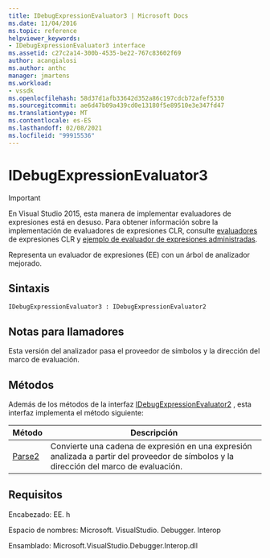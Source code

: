 ```yaml
---
title: IDebugExpressionEvaluator3 | Microsoft Docs
ms.date: 11/04/2016
ms.topic: reference
helpviewer_keywords:
- IDebugExpressionEvaluator3 interface
ms.assetid: c27c2a14-300b-4535-be22-767c83602f69
author: acangialosi
ms.author: anthc
manager: jmartens
ms.workload:
- vssdk
ms.openlocfilehash: 58d37d1afb33642d352a86c197cdcb72afef5330
ms.sourcegitcommit: ae6d47b09a439cd0e13180f5e89510e3e347fd47
ms.translationtype: MT
ms.contentlocale: es-ES
ms.lasthandoff: 02/08/2021
ms.locfileid: "99915536"
---
```

# <a name="idebugexpressionevaluator3"></a>IDebugExpressionEvaluator3
> [!IMPORTANT]
> En Visual Studio 2015, esta manera de implementar evaluadores de expresiones está en desuso. Para obtener información sobre la implementación de evaluadores de expresiones CLR, consulte [evaluadores](https://github.com/Microsoft/ConcordExtensibilitySamples/wiki/CLR-Expression-Evaluators) de expresiones CLR y [ejemplo de evaluador de expresiones administradas](https://github.com/Microsoft/ConcordExtensibilitySamples/wiki/Managed-Expression-Evaluator-Sample).

 Representa un evaluador de expresiones (EE) con un árbol de analizador mejorado.

## <a name="syntax"></a>Sintaxis

```
IDebugExpressionEvaluator3 : IDebugExpressionEvaluator2
```

## <a name="notes-for-callers"></a>Notas para llamadores
 Esta versión del analizador pasa el proveedor de símbolos y la dirección del marco de evaluación.

## <a name="methods"></a>Métodos
 Además de los métodos de la interfaz [IDebugExpressionEvaluator2](../../../extensibility/debugger/reference/idebugexpressionevaluator2.md) , esta interfaz implementa el método siguiente:

|Método|Descripción|
|------------|-----------------|
|[Parse2](../../../extensibility/debugger/reference/idebugexpressionevaluator3-parse2.md)|Convierte una cadena de expresión en una expresión analizada a partir del proveedor de símbolos y la dirección del marco de evaluación.|

## <a name="requirements"></a>Requisitos
 Encabezado: EE. h

 Espacio de nombres: Microsoft. VisualStudio. Debugger. Interop

 Ensamblado: Microsoft.VisualStudio.Debugger.Interop.dll

